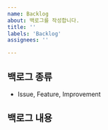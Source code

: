 ```yaml
---
name: Backlog
about: 백로그를 작성합니다.
title: ''
labels: 'Backlog'
assignees: ''

---
```


## 백로그 종류
<!-- 
단독 백로그인 경우는 없습니다. 해당 백로그가 이슈인지, 피쳐인지, 개선사항인지 추가적으로 라벨을 달아주세요.
-->

- Issue, Feature, Improvement


## 백로그 내용
<!-- 
백로그의 내용을 작성해주세요.
-->
